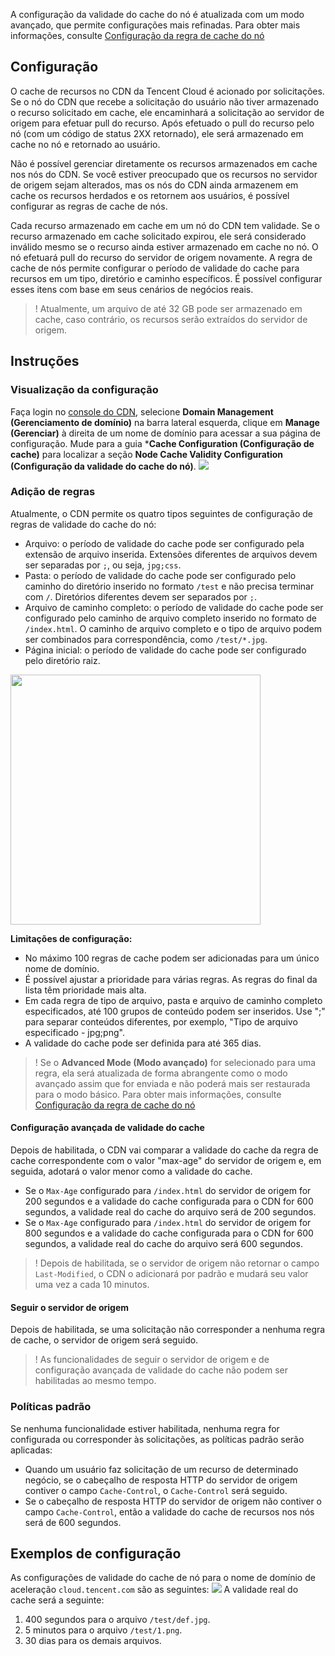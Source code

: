 A configuração da validade do cache do nó é atualizada com um modo avançado, que permite configurações mais refinadas. Para obter mais informações, consulte [Configuração da regra de cache do nó](https://intl.cloud.tencent.com/document/product/228/38424) 

## Configuração
O cache de recursos no CDN da Tencent Cloud é acionado por solicitações. Se o nó do CDN que recebe a solicitação do usuário não tiver armazenado o recurso solicitado em cache, ele encaminhará a solicitação ao servidor de origem para efetuar pull do recurso. Após efetuado o pull do recurso pelo nó (com um código de status 2XX retornado), ele será armazenado em cache no nó e retornado ao usuário.

Não é possível gerenciar diretamente os recursos armazenados em cache nos nós do CDN. Se você estiver preocupado que os recursos no servidor de origem sejam alterados, mas os nós do CDN ainda armazenem em cache os recursos herdados e os retornem aos usuários, é possível configurar as regras de cache de nós.

Cada recurso armazenado em cache em um nó do CDN tem validade. Se o recurso armazenado em cache solicitado expirou, ele será considerado inválido mesmo se o recurso ainda estiver armazenado em cache no nó. O nó efetuará pull do recurso do servidor de origem novamente. A regra de cache de nós permite configurar o período de validade do cache para recursos em um tipo, diretório e caminho específicos. É possível configurar esses itens com base em seus cenários de negócios reais.

>! Atualmente, um arquivo de até 32 GB pode ser armazenado em cache, caso contrário, os recursos serão extraídos do servidor de origem.

## Instruções
### Visualização da configuração
Faça login no [console do CDN](https://console.cloud.tencent.com/cdn), selecione **Domain Management (Gerenciamento de domínio)** na barra lateral esquerda, clique em **Manage (Gerenciar)** à direita de um nome de domínio para acessar a sua página de configuração. Mude para a guia ***Cache Configuration (Configuração de cache)** para localizar a seção **Node Cache Validity Configuration (Configuração da validade do cache do nó)**.
![](https://main.qcloudimg.com/raw/834d620b98c9d7d387547e59a7e6a1f4.png)

### Adição de regras

Atualmente, o CDN permite os quatro tipos seguintes de configuração de regras de validade do cache do nó:
+ Arquivo: o período de validade do cache pode ser configurado pela extensão de arquivo inserida. Extensões diferentes de arquivos devem ser separadas por `;`, ou seja, `jpg;css`.
+ Pasta: o período de validade do cache pode ser configurado pelo caminho do diretório inserido no formato `/test` e não precisa terminar com `/`. Diretórios diferentes devem ser separados por `;`.
+ Arquivo de caminho completo: o período de validade do cache pode ser configurado pelo caminho de arquivo completo inserido no formato de `/index.html`. O caminho de arquivo completo e o tipo de arquivo podem ser combinados para correspondência, como `/test/*.jpg`.
+ Página inicial: o período de validade do cache pode ser configurado pelo diretório raiz.

<img src="https://main.qcloudimg.com/raw/1a72478ce0bc4fc1ef6a22bcb8064a6b.png" style="width:400px"/>

**Limitações de configuração:**
- No máximo 100 regras de cache podem ser adicionadas para um único nome de domínio.
- É possível ajustar a prioridade para várias regras. As regras do final da lista têm prioridade mais alta.
- Em cada regra de tipo de arquivo, pasta e arquivo de caminho completo especificados, até 100 grupos de conteúdo podem ser inseridos. Use ";" para separar conteúdos diferentes, por exemplo, "Tipo de arquivo especificado - jpg;png".
- A validade do cache pode ser definida para até 365 dias.

>! Se o **Advanced Mode (Modo avançado)** for selecionado para uma regra, ela será atualizada de forma abrangente como o modo avançado assim que for enviada e não poderá mais ser restaurada para o modo básico. Para obter mais informações, consulte [Configuração da regra de cache do nó](https://intl.cloud.tencent.com/document/product/228/38424)


#### Configuração avançada de validade do cache
Depois de habilitada, o CDN vai comparar a validade do cache da regra de cache correspondente com o valor "max-age" do servidor de origem e, em seguida, adotará o valor menor como a validade do cache.

- Se o `Max-Age` configurado para `/index.html` do servidor de origem for 200 segundos e a validade do cache configurada para o CDN for 600 segundos, a validade real do cache do arquivo será de 200 segundos.
- Se o `Max-Age` configurado para `/index.html` do servidor de origem for 800 segundos e a validade do cache configurada para o CDN for 600 segundos, a validade real do cache do arquivo será 600 segundos.

>! Depois de habilitada, se o servidor de origem não retornar o campo `Last-Modified`, o CDN o adicionará por padrão e mudará seu valor uma vez a cada 10 minutos.

#### Seguir o servidor de origem
Depois de habilitada, se uma solicitação não corresponder a nenhuma regra de cache, o servidor de origem será seguido.

>! As funcionalidades de seguir o servidor de origem e de configuração avançada de validade do cache não podem ser habilitadas ao mesmo tempo.


### Políticas padrão
Se nenhuma funcionalidade estiver habilitada, nenhuma regra for configurada ou corresponder às solicitações, as políticas padrão serão aplicadas:
- Quando um usuário faz solicitação de um recurso de determinado negócio, se o cabeçalho de resposta HTTP do servidor de origem contiver o campo `Cache-Control`, o `Cache-Control` será seguido.
- Se o cabeçalho de resposta HTTP do servidor de origem não contiver o campo `Cache-Control`, então a validade do cache de recursos nos nós será de 600 segundos.


## Exemplos de configuração
As configurações de validade do cache de nó para o nome de domínio de aceleração `cloud.tencent.com` são as seguintes:
![](https://main.qcloudimg.com/raw/a585a6b560cb0e555b71e08bea179353.png)
A validade real do cache será a seguinte:

1. 400 segundos para o arquivo `/test/def.jpg`.
2. 5 minutos para o arquivo `/test/1.png`.
3. 30 dias para os demais arquivos.
